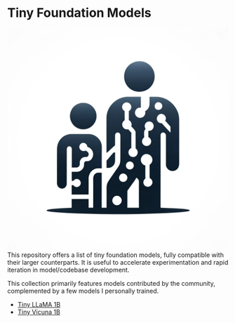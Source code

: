 # Tiny Foundation Models
![icon](icon.png)
This repository offers a list of tiny foundation models, fully compatible with their larger counterparts. It is useful to accelerate experimentation and rapid iteration in model/codebase development.

This collection primarily features models contributed by the community, complemented by a few models I personally trained.

- [Tiny LLaMA 1B](https://github.com/jzhang38/TinyLlama)
- [Tiny Vicuna 1B](https://huggingface.co/Jiayi-Pan/Tiny-Vicuna-1B)
